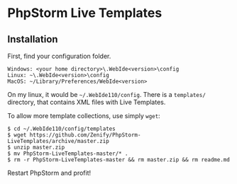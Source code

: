 # PhpStorm Live Templates


## Installation

First, find your configuration folder.

	Windows: <your home directory>\.WebIde<version>\config
	Linux: ~\.WebIde<version>\config
	MacOS: ~/Library/Preferences/WebIde<version>

On my linux, it would be `~/.WebIde110/config`. There is a `templates/` directory, that contains XML files with Live Templates.

To allow more template collections, use simply `wget`:

	$ cd ~/.WebIde110/config/templates
	$ wget https://github.com/Zenify/PhpStorm-LiveTemplates/archive/master.zip
	$ unzip master.zip
	$ mv PhpStorm-LiveTemplates-master/* .
	$ rm -r PhpStorm-LiveTemplates-master && rm master.zip && rm readme.md


Restart PhpStorm and profit!
